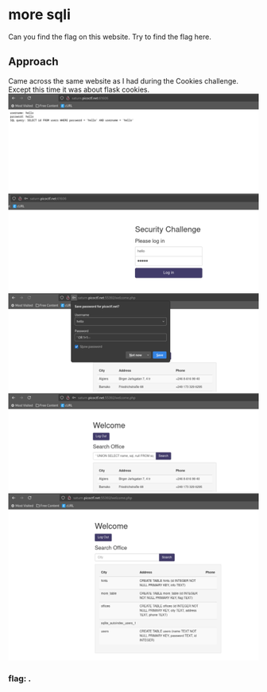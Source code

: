 # more sqli
Can you find the flag on this website. Try to find the flag here.

## Approach
Came across the same website as I had during the Cookies challenge. Except this time it was about flask cookies. 
![](./images/moresqli1.png)
![](./images/moresqli2.png)
![](./images/moresqli3.png)
![](./images/moresqli4.png)
![](./images/moresqli5.png)

### flag: .
